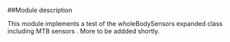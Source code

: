##Module description

This module implements a test of the wholeBodySensors expanded class including MTB sensors .
More to be addded shortly.
